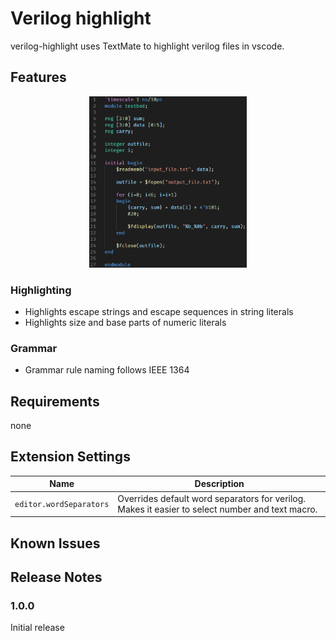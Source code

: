 # Verilog highlight

verilog-highlight uses TextMate to highlight verilog files in vscode.

## Features

<p align="center">
<img src="docs/images/showcase.png" alt="showcase" style="width: 50%;">
</p>

### Highlighting
- Highlights escape strings and escape sequences in string literals
- Highlights size and base parts of numeric literals

### Grammar
- Grammar rule naming follows IEEE 1364

## Requirements

none
## Extension Settings

| Name                       | Description                                                                        |
| -------------------------- | ---------------------------------------------------------------------------------- |
| `editor.wordSeparators`    | Overrides default word separators for verilog. Makes it easier to select number and text macro.

## Known Issues

## Release Notes
### 1.0.0

Initial release
